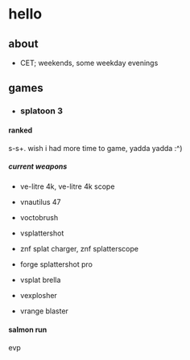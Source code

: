 # hello

## about
- CET; weekends, some weekday evenings

## games
+ ### splatoon 3
#### ranked
s-s+. wish i had more time to game, yadda yadda :^)
##### current weapons
- ve-litre 4k, ve-litre 4k scope
- vnautilus 47
- voctobrush
- vsplattershot

- znf splat charger, znf splatterscope
- forge splattershot pro
- vsplat brella
- vexplosher
- vrange blaster

#### salmon run
evp
